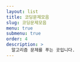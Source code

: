 ```yaml
---
layout: list
title: 코딩문제모음
slug: 코딩문제모음
menu: true
submenu: true
order: 4
description: >
  알고리즘 문제를 푸는 곳입니다.
---
```

